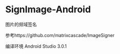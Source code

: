 # SignImage-Android

图片的频域签名

参考https://github.com/matrixcascade/ImageSigner

编译环境 Android Studio 3.0.1
